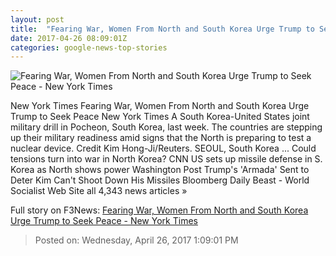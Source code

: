 ```yaml
---
layout: post
title:  "Fearing War, Women From North and South Korea Urge Trump to Seek Peace - New York Times"
date: 2017-04-26 08:09:01Z
categories: google-news-top-stories
---
```


![Fearing War, Women From North and South Korea Urge Trump to Seek Peace - New York Times](https://static01.nyt.com/images/2017/04/27/world/28korea-women-2/28korea-women-2-facebookJumbo.jpg)

New York Times Fearing War, Women From North and South Korea Urge Trump to Seek Peace New York Times A South Korea-United States joint military drill in Pocheon, South Korea, last week. The countries are stepping up their military readiness amid signs that the North is preparing to test a nuclear device. Credit Kim Hong-Ji/Reuters. SEOUL, South Korea ... Could tensions turn into war in North Korea? CNN US sets up missile defense in S. Korea as North shows power Washington Post Trump's 'Armada' Sent to Deter Kim Can't Shoot Down His Missiles Bloomberg Daily Beast - World Socialist Web Site all 4,343 news articles »


Full story on F3News: [Fearing War, Women From North and South Korea Urge Trump to Seek Peace - New York Times](http://www.f3nws.com/n/Tkf2TJ)

> Posted on: Wednesday, April 26, 2017 1:09:01 PM
